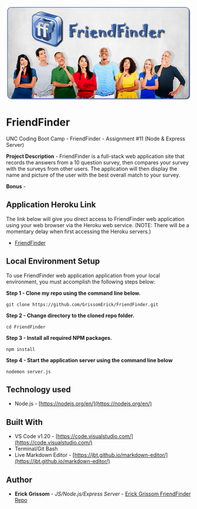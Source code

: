 <div align="center">
<img src="https://github.com/GrissomErick/FriendFinder/blob/master/images/friendfinder.png?raw=true" alt="Project logo"></img>
</div>

# FriendFinder
UNC Coding Boot Camp - FriendFinder - Assignment #11 (Node &amp; Express Server)
 <p></p>
 
**Project Description** - FriendFinder is a full-stack web application site that records the answers from a 10 question survey, then compares your survey with the surveys from other users. The application will then display the name and picture of the user with the best overall match to your survey.

**Bonus** - 

## Application Heroku Link
The link below will give you direct access to FriendFinder web application using your web browser via the Heroku web service. (NOTE: There will be a momentary delay when first accessing the Heroku servers.)

* [FriendFinder](http://www.google.com)

## Local Environment Setup
To use FriendFinder web application application from your local environment, you must accomplish the following steps below:

**Step 1 - Clone my repo using the command line below.**
```
git clone https://github.com/GrissomErick/FriendFinder.git
```
**Step 2 - Change directory to the cloned repo folder.**
```
cd FriendFinder
```
**Step 3 - Install all required NPM packages.**
```
npm install
```
**Step 4 - Start the application server using the command line below**
```
nodemon server.js
```
## Technology used
- Node.js - [https://nodejs.org/en/](https://nodejs.org/en/)

## Built With

* VS Code v1.20 - [https://code.visualstudio.com/](https://code.visualstudio.com/)
* Terminal/Git Bash
* Live Markdown Editor - [https://jbt.github.io/markdown-editor/](https://jbt.github.io/markdown-editor/)

## Author

* **Erick Grissom** - *JS/Node.js/Express Server* - [Erick Grissom FriendFinder Repo](https://github.com/GrissomErick/FriendFinder)


